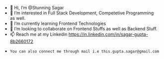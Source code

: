 - 👋 Hi, I’m @Stunning Sagar
- 👀 I’m interested in Full Stack Development, Competetive Programming as well.
- 🌱 I’m currently learning Frontend Technologies
- 💞️ I’m looking to collaborate on Frontend Stuffs as well as Backend Stuff.
- 📫 Reach me at my Linkedin https://in.linkedin.com/in/sagar-gupta-8b2660172
-     You can also connect me through mail i.e this.gupta.sagar@gmail.com

<!---
HeyitzSagar/HeyitzSagar is a ✨ special ✨ repository because its `README.md` (this file) appears on your GitHub profile.
You can click the Preview link to take a look at your changes.
--->

